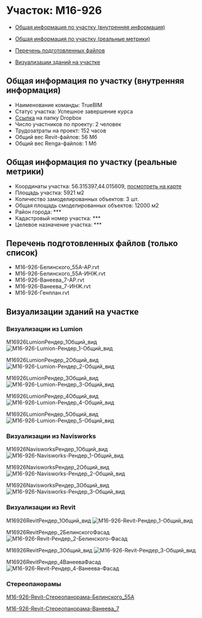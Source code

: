 # Участок: M16-926

* [Общая информация по участку (внутренняя информация)](#Chapter1)

* [Общая информация по участку (реальные метрики)](#Chapter2)

* [Перечень подготовленных файлов](#Chapter3)

* [Визуализации зданий на участке](#Chapter5)

## <a id="Chapter1"></a> Общая информация по участку (внутренняя информация)
+ Наименование команды: TrueBIM
+ Статус участка: Успешное завершение курса
+ [Ссылка](https://www.dropbox.com/sh/wvvgv1nw1iqred9/AADde4yePsV2x7GP_ohGEXD5a/M16_926?dl=0) на папку Dropbox
+ Число участников по проекту: 2 человек
+ Трудозатраты на проект: 152 часов
+ Общий вес Revit-файлов: 56 Мб
+ Общий вес Renga-файлов: 1 Мб
## <a id="Chapter2"></a> Общая информация по участку (реальные метрики)
+ Координаты участка: 56.315397,44.015609, [посмотреть на карте](https://yandex.ru/maps/47/nizhny-novgorod/?ll=44.015609%2C56.315397&z=19)
+ Площадь участка: 5921 м2
+ Количество замоделированных объектов: 3 шт.
+ Общая площадь смоделированных объектов: 12000 м2
+ Район города: *** 
+ Кадастровый номер участка: *** 
+ Целевое назначение участка: *** 
## <a id="Chapter3"></a> Перечень подготовленных файлов (только список)
+ М16-926-Белинского_55А-АР.rvt
+ М16-926-Белинского_55А-ИНЖ.rvt
+ М16-926-Ванеева_7-АР.rvt
+ М16-926-Ванеева_7-ИНЖ.rvt
+ М16-926-Генплан.rvt
## <a id="Chapter5"></a> Визуализации зданий на участке
### Визуализации из Lumion
M16926LumionРендер_1Общий_вид
![M16-926-Lumion-Рендер_1-Общий_вид](/Images/M16_926/M16-926-Lumion-Рендер_1-Общий_вид_Compressed.jpg)

M16926LumionРендер_2Общий_вид
![M16-926-Lumion-Рендер_2-Общий_вид](/Images/M16_926/M16-926-Lumion-Рендер_2-Общий_вид_Compressed.jpg)

M16926LumionРендер_3Общий_вид
![M16-926-Lumion-Рендер_3-Общий_вид](/Images/M16_926/M16-926-Lumion-Рендер_3-Общий_вид_Compressed.jpg)

M16926LumionРендер_4Общий_вид
![M16-926-Lumion-Рендер_4-Общий_вид](/Images/M16_926/M16-926-Lumion-Рендер_4-Общий_вид_Compressed.jpg)

M16926LumionРендер_5Общий_вид
![M16-926-Lumion-Рендер_5-Общий_вид](/Images/M16_926/M16-926-Lumion-Рендер_5-Общий_вид_Compressed.jpg)

### Визуализации из Navisworks
M16926NavisworksРендер_1Общий_вид
![M16-926-Navisworks-Рендер_1-Общий_вид](/Images/M16_926/M16-926-Navisworks-Рендер_1-Общий_вид_Compressed.jpg)

M16926NavisworksРендер_2Общий_вид
![M16-926-Navisworks-Рендер_2-Общий_вид](/Images/M16_926/M16-926-Navisworks-Рендер_2-Общий_вид_Compressed.jpg)

M16926NavisworksРендер_3Общий_вид
![M16-926-Navisworks-Рендер_3-Общий_вид](/Images/M16_926/M16-926-Navisworks-Рендер_3-Общий_вид_Compressed.jpg)

### Визуализации из Revit
M16926RevitРендер_1Общий_вид
![M16-926-Revit-Рендер_1-Общий_вид](/Images/M16_926/M16-926-Revit-Рендер_1-Общий_вид_Compressed.jpg)

M16926RevitРендер_2БелинскогоФасад
![M16-926-Revit-Рендер_2-Белинского-Фасад](/Images/M16_926/M16-926-Revit-Рендер_2-Белинского-Фасад_Compressed.jpg)

M16926RevitРендер_3Общий_вид
![M16-926-Revit-Рендер_3-Общий_вид](/Images/M16_926/M16-926-Revit-Рендер_3-Общий_вид_Compressed.jpg)

M16926RevitРендер_4ВанееваФасад
![M16-926-Revit-Рендер_4-Ванеева-Фасад](/Images/M16_926/M16-926-Revit-Рендер_4-Ванеева-Фасад_Compressed.jpg)

### Стереопанорамы
[M16-926-Revit-Стереопанорама-Белинского_55А](https://pano.autodesk.com/pano.html?url=jpgs/3ef28372-6e07-4a4b-b453-6c9ec27a7792&version=2)

[M16-926-Revit-Стереопанорама-Ванеева_7](https://pano.autodesk.com/pano.html?url=jpgs/0412bee0-7f81-4a5f-8223-f788a0e62cd7&version=2)

